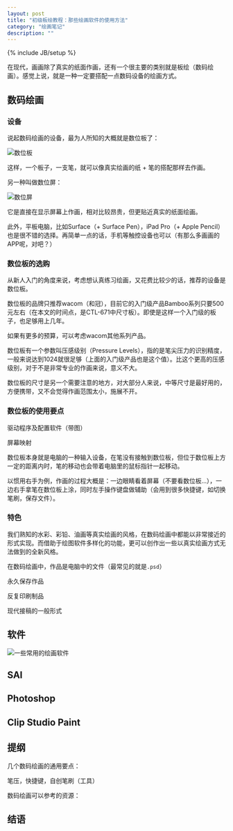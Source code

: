 ```yaml
---
layout: post
title: "初级板绘教程：那些绘画软件的使用方法"
category: "绘画笔记"
description: ""
---
```

{% include JB/setup %}

在现代，画画除了真实的纸面作画，还有一个很主要的类别就是板绘（数码绘画）。感觉上说，就是一种一定要搭配一点数码设备的绘画方式。

## 数码绘画 ##

### 设备 ###

说起数码绘画的设备，最为人所知的大概就是数位板了：

![数位板][img_graphics_tablet_normal_version]

这样，一个板子，一支笔，就可以像真实绘画的纸 + 笔的搭配那样去作画。

另一种叫做数位屏：

![数位屏][img_graphics_tablet_screen_version]

它是直接在显示屏幕上作画，相对比较昂贵，但更贴近真实的纸面绘画。

此外，平板电脑，比如Surface（+ Surface Pen），iPad Pro（+ Apple Pencil）也是很不错的选择。再简单一点的话，手机等触控设备也可以（有那么多画画的APP呢，对吧？）

### 数位板的选购 ###

从新人入门的角度来说，考虑想认真练习绘画，又花费比较少的话，推荐的设备是数位板。

数位板的品牌只推荐wacom（和冠），目前它的入门级产品Bamboo系列只要500元左右（在本文的时间点，是CTL-671中尺寸板）。即使是这样一个入门级的板子，也足够用上几年。

如果有更多的预算，可以考虑wacom其他系列产品。

数位板有一个参数叫压感级别（Pressure Levels），指的是笔尖压力的识别精度，一般来说达到1024就很足够（上面的入门级产品也是这个值）。比这个更高的压感级别，对于不是非常专业的作画来说，意义不大。

数位板的尺寸是另一个需要注意的地方，对大部分人来说，中等尺寸是最好用的，方便携带，又不会觉得作画范围太小，施展不开。

### 数位板的使用要点 ###

驱动程序及配置软件（带图）

屏幕映射

数位板本身就是电脑的一种输入设备，在笔没有接触到数位板，但位于数位板上方一定的距离内时，笔的移动也会带着电脑里的鼠标指针一起移动。

以惯用右手为例，作画的过程大概是：一边眼睛看着屏幕（不要看数位板...），一边右手拿笔在数位板上涂，同时左手操作键盘做辅助（会用到很多快捷键，如切换笔刷，保存文件）。

### 特色 ###

我们熟知的水彩、彩铅、油画等真实绘画的风格，在数码绘画中都能以非常接近的形式实现。而借助于绘图软件多样化的功能，更可以创作出一些以真实绘画方式无法做到的全新风格。

在数码绘画中，作品是电脑中的文件（最常见的就是`.psd`）

永久保存作品

反复印刷制品

现代接稿的一般形式

## 软件 ##

![一些常用的绘画软件][img_logos_combined]

## SAI ##

## Photoshop ##

## Clip Studio Paint ##

## 提纲 ##

几个数码绘画的通用要点：

笔压，快捷键，自创笔刷（工具）

数码绘画可以参考的资源：



## 结语 ##

[img_graphics_tablet_normal_version]: {{POSTS_IMG_PATH}}/201612/graphics_tablet_normal_version.jpg  "数位板"
[img_graphics_tablet_screen_version]: {{POSTS_IMG_PATH}}/201612/graphics_tablet_screen_version.jpg  "数位屏"
[img_logos_combined]: {{POSTS_IMG_PATH}}/201612/logos_combined.png  "一些常用的绘画软件"

[Grid]: http://www.adamkaplan.me/grid/ "Grid"
